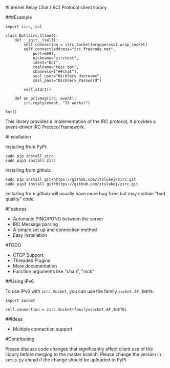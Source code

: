 #Internet Relay Chat (IRC) Protocol client library

###Example
```
import zirc, ssl

class Bot(zirc.Client):
    def __init__(self):
        self.connection = zirc.Socket(wrapper=ssl.wrap_socket)
        self.connect(address="irc.freenode.net", 
            port=6697,
            nickname="zirctest",
            ident="bot",
            realname="test bot",
            channels=["##chat"],
            sasl_user="NickServ_Username",
            sasl_pass="NickServ_Password")
        
        self.start()
        
    def on_privmsg(irc, event):
        irc.reply(event, "It works!")

Bot()
```

This library provides a implementation of the IRC protocol, It provides a event-driven IRC Protocol framework.

#Installation

Installing from PyPi:

```
sudo pip install zirc
sudo pip3 install zirc
```

Installing from github:

```
sudo pip install git+https://github.com/itslukej/zirc.git
sudo pip3 install git+https://github.com/itslukej/zirc.git
```

Installing from github will usually have more bug fixes but may contain "bad quality" code.

#Features

- Automatic PING/PONG between the server
- IRC Message parsing
- A simple set up and connection method
- Easy installation

#TODO

- CTCP Support
- Threaded Plugins
- More documentation
- Function arguments like "chan", "nick"


##Using IPv6

To use IPv6 with `zirc.Socket`, you can use the family `socket.AF_INET6`:

```
import socket

self.connection = zirc.Socket(family=socket.AF_INET6)
```

##Ideas

- Multiple connection support

#Contributing

Please discuss code changes that significantly affect client use of the library before merging to the master branch. Please change the version in `setup.py` ahead if the change should be uploaded to PyPi.
